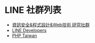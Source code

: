 # LINE 社群列表

- [資訊安全&程式設計&Web技術 研究社群](hub/research)
- [LINE Developers](hub/line_dev)
- [PHP Taiwan](hub/php_tw)
